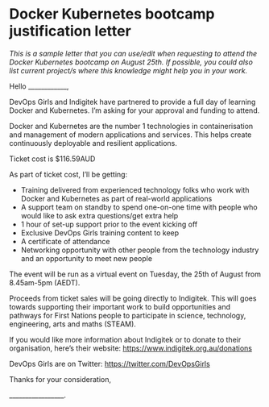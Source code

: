 
# Docker Kubernetes bootcamp justification letter

*This is a sample letter that you can use/edit when requesting to attend the Docker Kubernetes bootcamp on August 25th. If possible, you could also list current project/s where this knowledge might help you in your work.*

Hello ____________,

DevOps Girls and Indigitek have partnered to provide a full day of learning Docker and Kubernetes. I’m asking for your approval and funding to attend.

Docker and Kubernetes are the number 1 technologies in containerisation and management of modern applications and services. This helps create continuously deployable and resilient applications.

Ticket cost is $116.59AUD

As part of ticket cost, I’ll be getting:
* Training delivered from experienced technology folks who work with Docker and Kubernetes as part of real-world applications
* A support team on standby to spend one-on-one time with people who would like to ask extra questions/get extra help
* 1 hour of set-up support prior to the event kicking off
* Exclusive DevOps Girls training content to keep
* A certificate of attendance
* Networking opportunity with other people from the technology industry and an opportunity to meet new people

The event will be run as a virtual event on Tuesday, the 25th of August from 8.45am-5pm (AEDT).

Proceeds from ticket sales will be going directly to Indigitek. This will goes towards supporting their important work to build opportunities and pathways for First Nations people to participate in science, technology, engineering, arts and maths (STEAM).

If you would like more information about Indigitek or to donate to their organisation, here’s their website: https://www.indigitek.org.au/donations

DevOps Girls are on Twitter: https://twitter.com/DevOpsGirls

Thanks for your consideration,

_________________.